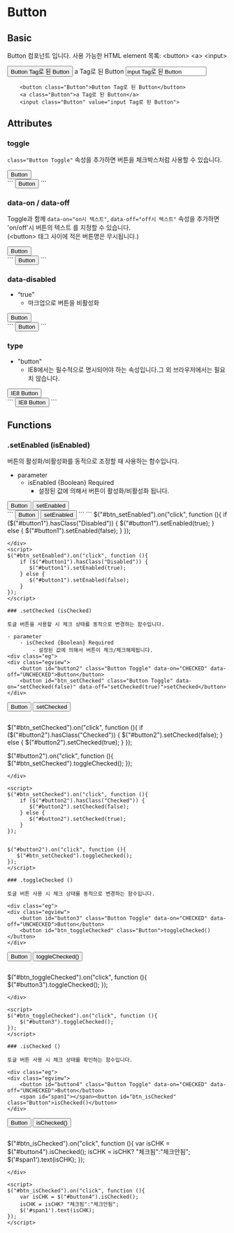 # Button

## Basic

Button 컴포넌트 입니다.
사용 가능한 HTML element 목록: &lt;button&gt; &lt;a&gt; &lt;input&gt;

<div class="eg">
<div class="egview">
	<button class="Button">Button Tag로 된 Button</button>
    <a class="Button">a Tag로 된 Button</a>
    <input class="Button" value="input Tag로 된 Button">
</div>

```
	<button class="Button">Button Tag로 된 Button</button>
    <a class="Button">a Tag로 된 Button</a>
    <input class="Button" value="input Tag로 된 Button">
```
</div>


## Attributes
 
### toggle

`class="Button Toggle"` 속성을 추가하면 버튼을 체크박스처럼 사용할 수 있습니다.
<div class="eg">
<div class="egview">
	<button class="Button Toggle" id="buttonTest01">Button</button>
</div>
```
<button class="Button Toggle" id="buttonTest01">Button</button>
```
</div>

### data-on / data-off

Toggle과 함께  `data-on="on시 텍스트"`, `data-off="off시 텍스트"` 속성을 추가하면  'on/off'시 버튼의 텍스트 를 지정할 수 있습니다.<br>
(&lt;button&gt; 태그 사이에 적은  버튼명은 무시됩니다.)

<div class="eg">
<div class="egview">
	<button class="Button Toggle" data-on="ON" data-off="OFF" id="buttonTest02">Button</button>
</div>
```
<button class="Button Toggle" data-on="ON" data-off="OFF" id="buttonTest02">Button</button>
```
</div>

### data-disabled

- “true”
	-  마크업으로 버튼을 비활성화
<div class="eg">
<div class="egview">
	<button class="Button" data-disabled="true" id="buttonTest03">Button</button>
</div>
```
<button class="Button" data-disabled="true" id="buttonTest03">Button</button>
```
</div>



### type 

- "button"
	- IE8에서는 필수적으로 명시되어야 하는 속성입니다.그 외 브라우저에서는 필요치 않습니다.
<div class="eg">
<div class="egview">
	<button class="Button" type="button" id="buttonTest04">IE8 Button</button>
</div>	
```
<button class="Button" type="button" id="buttonTest04">IE8 Button</button>
```
</div>


## Functions


### .setEnabled (isEnabled)

버튼의 활성화/비활성화를 동적으로 조정할 때 사용하는 함수입니다.

- parameter
	- isEnabled {Boolean} Required  
		- 설정된 값에 의해서 버튼이 활성화/비활성화 됩니다.
<div class="eg">
<div class="egview">
	<button id="button1" class="Button">Button</button>
	<button id="btn_setEnabled" class="Button Toggle" data-on="setEnabled(true)" data-off="setEnabled(false)">setEnabled</button>	
</div>
```
<button id="button1" class="Button">Button</button>
<button id="btn_setEnabled" class="Button Toggle" data-on="setEnabled(true)" data-off="setEnabled(false)">setEnabled</button>
```
```
$("#btn_setEnabled").on("click", function (){
	if ($("#button1").hasClass("Disabled")) {
	   $("#button1").setEnabled(true);
	} else {
	   $("#button1").setEnabled(false);
	}
});
	
```
</div>
<script>
$("#btn_setEnabled").on("click", function (){
	if ($("#button1").hasClass("Disabled")) {
	   $("#button1").setEnabled(true);
	} else {
	   $("#button1").setEnabled(false);
	}
});
</script>

### .setChecked (isChecked)

토글 버튼을 사용할 시 체크 상태를 동적으로 변경하는 함수입니다.

- parameter
	- isChecked {Boolean} Required  
		- 설정된 값에 의해서 버튼이 체크/체크해제됩니다.
<div class="eg">
<div class="egview">
	<button id="button2" class="Button Toggle" data-on="CHECKED" data-off="UNCHECKED">Button</button>
	<button id="btn_setChecked" class="Button Toggle" data-on="setChecked(false)" data-off="setChecked(true)">setChecked</button>
</div>
```
<button id="button2" class="Button Toggle" data-on="CHECKED" data-off="UNCHECKED">Button</button>
<button id="btn_setChecked" class="Button Toggle" data-on="setChecked(false)" data-off="setChecked(true)">setChecked</button>
```
```
$("#btn_setChecked").on("click", function (){
	if ($("#button2").hasClass("Checked")) {
	   $("#button2").setChecked(false);
	} else {
	   $("#button2").setChecked(true);
	}
});


$("#button2").on("click", function (){
   $("#btn_setChecked").toggleChecked();
});
```
</div>

<script>
$("#btn_setChecked").on("click", function (){
	if ($("#button2").hasClass("Checked")) {
	   $("#button2").setChecked(false);
	} else {
	   $("#button2").setChecked(true);
	}
});


$("#button2").on("click", function (){
   $("#btn_setChecked").toggleChecked();
});
</script>

### .toggleChecked ()

토글 버튼 사용 시 체크 상태를 동적으로 변경하는 함수입니다.

<div class="eg">
<div class="egview">
	<button id="button3" class="Button Toggle" data-on="CHECKED" data-off="UNCHECKED">Button</button>
	<button id="btn_toggleChecked" class="Button">toggleChecked()</button>
</div>
```
<button id="button3" class="Button Toggle" data-on="CHECKED" data-off="UNCHECKED">Button</button>
<button id="btn_toggleChecked" class="Button">toggleChecked()</button>
```
```
$("#btn_toggleChecked").on("click", function (){
	$("#button3").toggleChecked();
});
```
</div>

<script>
$("#btn_toggleChecked").on("click", function (){
	$("#button3").toggleChecked();
});
</script>

### .isChecked ()

토글 버튼 사용 시 체크 상태를 확인하는 함수입니다.

<div class="eg">
<div class="egview">
	<button id="button4" class="Button Toggle" data-on="CHECKED" data-off="UNCHECKED">Button</button>
	<span id="span1"></span><button id="btn_isChecked" class="Button">isChecked()</button>
</div>
```
<button id="button4" class="Button Toggle" data-on="CHECKED" data-off="UNCHECKED">Button</button>
<span id="span1"></span><button id="btn_isChecked" class="Button">isChecked()</button>
```
```
$("#btn_isChecked").on("click", function (){
	var isCHK = $("#button4").isChecked();
	isCHK = isCHK? "체크됨":"체크안됨";
	$('#span1').text(isCHK);
});
```
</div>

<script>
$("#btn_isChecked").on("click", function (){
	var isCHK = $("#button4").isChecked();
	isCHK = isCHK? "체크됨":"체크안됨";
	$('#span1').text(isCHK);
});
</script>


